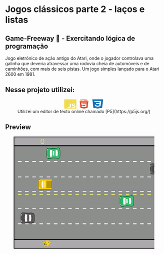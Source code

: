 # Jogos clássicos parte 2 - laços e listas

## Game-Freeway 🐣 - Exercitando lógica de programação

Jogo eletrônico de ação antigo do Atari, onde o jogador controlava uma galinha que deveria atravessar uma rodovia cheia de automóveis e de caminhões, com mais de seis pistas. Um jogo simples lançado para o Atari 2600 em 1981.

## Nesse projeto utilizei: 

<div align="center" style="display: inline_block">
    <img align="center" alt="Makotto-Js" height="30" width="40" src="https://raw.githubusercontent.com/devicons/devicon/master/icons/javascript/javascript-plain.svg">
      <img align="center" alt="Makotto-HTML" height="30" width="40"             src="https://raw.githubusercontent.com/devicons/devicon/1119b9f84c0290e0f0b38982099a2bd027a48bf1/icons/html5/html5-plain-wordmark.svg">
  <img align="center" alt="Makotto-CSS" height="30" width="40" src="https://raw.githubusercontent.com/devicons/devicon/1119b9f84c0290e0f0b38982099a2bd027a48bf1/icons/css3/css3-plain.svg"> 
  <br>
  Utilizei um editor de texto online chamado [P5](https://p5js.org/)
  </div>
    
## Preview
<div align="center">    
    
![interface](./assets/FreeAway.gif)
</div>

